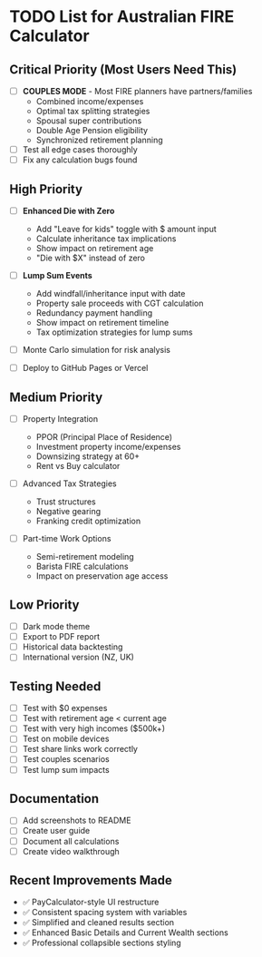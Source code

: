 # TODO List for Australian FIRE Calculator

## Critical Priority (Most Users Need This)
- [ ] **COUPLES MODE** - Most FIRE planners have partners/families
  - Combined income/expenses
  - Optimal tax splitting strategies
  - Spousal super contributions
  - Double Age Pension eligibility
  - Synchronized retirement planning
- [ ] Test all edge cases thoroughly
- [ ] Fix any calculation bugs found

## High Priority
- [ ] **Enhanced Die with Zero**
  - Add "Leave for kids" toggle with $ amount input
  - Calculate inheritance tax implications
  - Show impact on retirement age
  - "Die with $X" instead of zero
  
- [ ] **Lump Sum Events**
  - Add windfall/inheritance input with date
  - Property sale proceeds with CGT calculation
  - Redundancy payment handling
  - Show impact on retirement timeline
  - Tax optimization strategies for lump sums

- [ ] Monte Carlo simulation for risk analysis
- [ ] Deploy to GitHub Pages or Vercel

## Medium Priority
- [ ] Property Integration
  - PPOR (Principal Place of Residence)
  - Investment property income/expenses
  - Downsizing strategy at 60+
  - Rent vs Buy calculator
  
- [ ] Advanced Tax Strategies
  - Trust structures
  - Negative gearing
  - Franking credit optimization
  
- [ ] Part-time Work Options
  - Semi-retirement modeling
  - Barista FIRE calculations
  - Impact on preservation age access

## Low Priority
- [ ] Dark mode theme
- [ ] Export to PDF report
- [ ] Historical data backtesting
- [ ] International version (NZ, UK)

## Testing Needed
- [ ] Test with $0 expenses
- [ ] Test with retirement age < current age
- [ ] Test with very high incomes ($500k+)
- [ ] Test on mobile devices
- [ ] Test share links work correctly
- [ ] Test couples scenarios
- [ ] Test lump sum impacts

## Documentation
- [ ] Add screenshots to README
- [ ] Create user guide
- [ ] Document all calculations
- [ ] Create video walkthrough

## Recent Improvements Made
- ✅ PayCalculator-style UI restructure
- ✅ Consistent spacing system with variables
- ✅ Simplified and cleaned results section
- ✅ Enhanced Basic Details and Current Wealth sections
- ✅ Professional collapsible sections styling